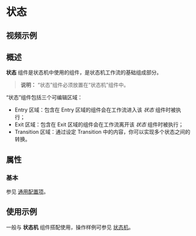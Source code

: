 # 状态

## 视频示例

## 概述

**状态** 组件是状态机中使用的组件，是状态机工作流的基础组成部分。

> **说明：**
>“状态”组件必须放置在“状态机”组件中。

“状态”组件包括三个可编辑区域：
- Entry 区域：包含在 Entry 区域的组件会在工作流进入该 *状态* 组件时被执行；
- Exit 区域：包含在 Exit 区域的组件会在工作流离开该 *状态* 组件时被执行；
- Transition 区域：通过设定 Transition 中的内容，你可以实现多个状态之间的转换。

## 属性

### 基本

参见 [通用配置项](../../Appendix/CommonConfigurationItems.md)。

## 使用示例

一般与 **状态机** 组件搭配使用，操作样例可参见 [状态机](activity/../StateMachine.md)。
